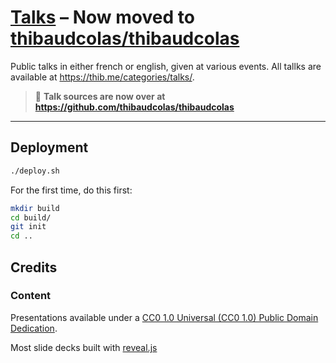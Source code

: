 # [Talks](https://thib.me/categories/talks/) – Now moved to [thibaudcolas/thibaudcolas](https://github.com/thibaudcolas/thibaudcolas)

Public talks in either french or english, given at various events. All tallks are available at https://thib.me/categories/talks/.

> 🚧 **Talk sources are now over at https://github.com/thibaudcolas/thibaudcolas**

---

## Deployment

```sh
./deploy.sh
```

For the first time, do this first:

```sh
mkdir build
cd build/
git init
cd ..
```

## Credits

### Content

Presentations available under a [CC0 1.0 Universal (CC0 1.0)
Public Domain Dedication](https://creativecommons.org/publicdomain/zero/1.0/).

Most slide decks built with [reveal.js](https://github.com/hakimel/reveal.js)

